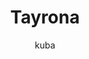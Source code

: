 ---
layout: photo
img: 'img/2017-04-26'
landmark: &landmark [Tayrona]
categories: [Colombia]
tags: [photos, nature, beach, food]
title: *landmark
author: kuba
---